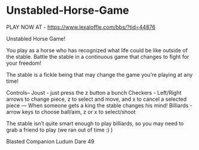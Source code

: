 # Unstabled-Horse-Game
PLAY NOW AT - https://www.lexaloffle.com/bbs/?tid=44876

Unstabled Horse Game!

You play as a horse who has recognized what life could be like outside of the stable. Battle the stable in a continuous game that changes to fight for your freedom!

The stable is a fickle being that may change the game you’re playing at any time!

Controls– Joust - just press the z button a bunch Checkers - Left/Right arrows to change piece, z to select and move, and x to cancel a selected piece — When someone gets a king the stable changes his mind! Billiards - arrow keys to choose ball/aim, z or x to select/shoot

The stable isn’t quite smart enough to play billiards, so you may need to grab a friend to play (we ran out of time :) )

Blasted Companion Ludum Dare 49
